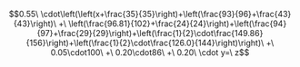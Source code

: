 $$0.55\ \cdot\left(\left(x+\frac{35}{35}\right)+\left(\frac{93}{96}+\frac{43}{43}\right)\ +\ \left(\frac{96.81}{102}+\frac{24}{24}\right)+\left(\frac{94}{97}+\frac{29}{29}\right)+\left(\frac{1}{2}\cdot\frac{149.86}{156}\right)+\left(\frac{1}{2}\cdot\frac{126.0}{144}\right)\right)\ +\ 0.05\cdot100\ +\ 0.20\cdot86\ +\ 0.20\ \cdot y=\ z$$

